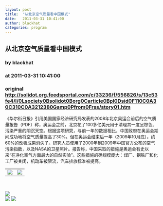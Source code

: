 ```yaml
---
layout: post
title:  "从北京空气质量看中国模式"
date:   2011-03-31 10:41:00
author: blackhat
categories: program
---
```


## 从北京空气质量看中国模式
### by blackhat
### at 2011-03-31 10:41:00
### original <http://solidot.org.feedsportal.com/c/33236/f/556826/s/13c53fe4/l/0Lsociety0Bsolidot0Borg0Carticle0Bpl0Dsid0F110C0A30C310C0A3212380Gamp0Pfrom0Frss/story01.htm>

《华尔街日报》引用美国国家经济研究局发表的2008年北京奥运会前后的空气质量报告（PDF）称，奥运会之前，北京花了100多亿美元用于清理其一度呈棕色、污染严重的阴沉天空。根据这项研究，与前一年的数据相比，中国政府在奥运会期间成功地将空气质量提高了30%。但在奥运会结束后一年（2009年10月底），约60%的改善成果消失了。研究人员使用了2000年到2009年中国官方公布的空气污染指数，以及NASA的卫星照片。报告称，中国采取的措施是奥运会有史以来“在净化空气方面最大的自然实验”。这些措施的确规模庞大：煤厂、钢铁厂和化工厂被关闭，机动车被限流，汽车排放标准被提高。<img width="1" height="1" src="http://solidot.org.feedsportal.com/c/33236/f/556826/s/13c53fe4/mf.gif" border="0"><div><table border="0"><tr><td valign="middle"><a href="http://res.feedsportal.com/viral/sendemail2.html?title=%E4%BB%8E%E5%8C%97%E4%BA%AC%E7%A9%BA%E6%B0%94%E8%B4%A8%E9%87%8F%E7%9C%8B%E4%B8%AD%E5%9B%BD%E6%A8%A1%E5%BC%8F&amp;link=http%3A%2F%2Fsociety.solidot.org%2Farticle.pl%3Fsid%3D11%2F03%2F31%2F0321238%26amp%3Bfrom%3Drss"><img src="http://res3.feedsportal.com/images/emailthis2.gif" border="0"></a></td><td valign="middle"><a href="http://res.feedsportal.com/viral/bookmark.cfm?title=%E4%BB%8E%E5%8C%97%E4%BA%AC%E7%A9%BA%E6%B0%94%E8%B4%A8%E9%87%8F%E7%9C%8B%E4%B8%AD%E5%9B%BD%E6%A8%A1%E5%BC%8F&amp;link=http%3A%2F%2Fsociety.solidot.org%2Farticle.pl%3Fsid%3D11%2F03%2F31%2F0321238%26amp%3Bfrom%3Drss"><img src="http://res3.feedsportal.com/images/bookmark.gif" border="0"></a></td></tr></table></div><br><br><a href="http://da.feedsportal.com/r/98747513386/u/49/f/556826/c/33236/s/13c53fe4/a2.htm"><img src="http://da.feedsportal.com/r/98747513386/u/49/f/556826/c/33236/s/13c53fe4/a2.img" border="0"></a><div>
<a href="http://feeds.feedburner.com/~ff/solidot?a=hwpnGbW__wc:qqXhhxo5XIY:yIl2AUoC8zA"><img src="http://feeds.feedburner.com/~ff/solidot?d=yIl2AUoC8zA" border="0"></a> <a href="http://feeds.feedburner.com/~ff/solidot?a=hwpnGbW__wc:qqXhhxo5XIY:7Q72WNTAKBA"><img src="http://feeds.feedburner.com/~ff/solidot?d=7Q72WNTAKBA" border="0"></a>
</div>